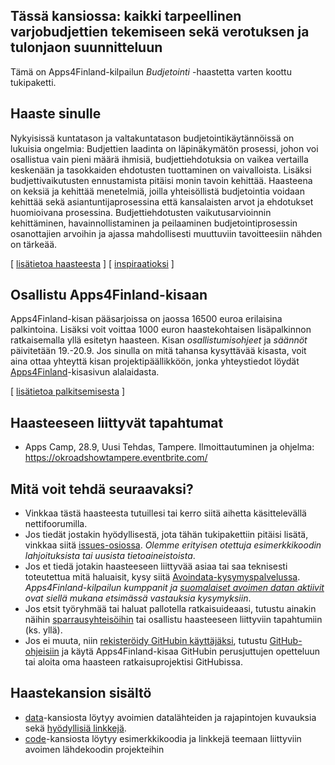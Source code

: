 ## Tässä kansiossa: kaikki tarpeellinen varjobudjettien tekemiseen sekä verotuksen ja tulonjaon suunnitteluun

Tämä on Apps4Finland-kilpailun _Budjetointi_ -haastetta varten koottu tukipaketti. 


## Haaste sinulle

Nykyisissä kuntatason ja valtakuntatason budjetointikäytännöissä on lukuisia
ongelmia: Budjettien laadinta on läpinäkymätön prosessi, johon voi osallistua
vain pieni määrä ihmisiä, budjettiehdotuksia on vaikea vertailla keskenään ja
tasokkaiden ehdotusten tuottaminen on vaivalloista. Lisäksi budjettivaikutusten
ennustamista pitäisi monin tavoin kehittää. Haasteena on keksiä ja kehittää
menetelmiä, joilla yhteisöllistä budjetointia voidaan kehittää sekä
asiantuntijaprosessina että kansalaisten arvot ja ehdotukset huomioivana
prosessina. Budjettiehdotusten vaikutusarvioinnin kehittäminen,
havainnollistaminen ja peilaaminen budjetointiprosessin osanottajien arvoihin
ja ajassa mahdollisesti muuttuviin tavoitteesiin nähden on tärkeää.

[ [lisätietoa haasteesta](taustatietoa.md) ] [ [inspiraatioksi](inspiraatioksi.md) ]

## Osallistu Apps4Finland-kisaan

Apps4Finland-kisan pääsarjoissa on jaossa 16500 euroa erilaisina palkintoina.
Lisäksi voit voittaa 1000 euron haastekohtaisen lisäpalkinnon ratkaisemalla yllä esitetyn haasteen.
Kisan _osallistumisohjeet_ ja _säännöt_ päivitetään 19.-20.9. Jos sinulla on mitä tahansa kysyttävää
kisasta, voit aina ottaa yhteyttä kisan projektipäällikköön, jonka yhteystiedot löydät
[Apps4Finland](http://apps4finland.fi)-kisasivun alalaidasta.

[ [lisätietoa palkitsemisesta](palkitsemisesta.md) ]

## Haasteeseen liittyvät tapahtumat

* Apps Camp, 28.9, Uusi Tehdas, Tampere. Ilmoittautuminen ja ohjelma: https://okroadshowtampere.eventbrite.com/

## Mitä voit tehdä seuraavaksi?

- Vinkkaa tästä haasteesta tutuillesi tai kerro siitä aihetta käsittelevällä nettifoorumilla.
- Jos tiedät jostakin hyödyllisestä, jota tähän tukipakettiin pitäisi lisätä, vinkkaa siitä [issues-osiossa](https://github.com/apps4finland/haaste-budjetointi/issues?state=open). _Olemme erityisen otettuja esimerkkikoodin lahjoituksista tai uusista tietoaineistoista_.
- Jos et tiedä jotakin haasteeseen liittyvää asiaa tai saa teknisesti toteutettua mitä haluaisit, kysy siitä [Avoindata-kysymyspalvelussa](http://avoindata.net/). _Apps4Finland-kilpailun kumppanit ja [suomalaiset avoimen datan aktiivit](https://www.facebook.com/groups/fi.okfn/) ovat siellä mukana etsimässä vastauksia kysymyksiin_.
- Jos etsit työryhmää tai haluat pallotella ratkaisuideaasi, tutustu ainakin näihin [sparrausyhteisöihin](https://github.com/apps4finland/haaste-budjetointi/blob/master/data/linkkeja.md) tai osallistu haasteeseen liittyviin tapahtumiin (ks. yllä).
- Jos ei muuta, niin [rekisteröidy GitHubin käyttäjäksi](https://github.com/signup), tutustu [GitHub-ohjeisiin](http://sixrevisions.com/resources/git-tutorials-beginners/) ja käytä Apps4Finland-kisaa GitHubin perusjuttujen opetteluun
tai aloita oma haasteen ratkaisuprojektisi GitHubissa.


## Haastekansion sisältö
- [data](https://github.com/apps4finland/haaste-budjetointi/tree/master/data)-kansiosta löytyy avoimien datalähteiden ja rajapintojen kuvauksia sekä [hyödyllisiä linkkejä](https://github.com/apps4finland/haaste-budjetointi/blob/master/data/linkkeja.md).
- [code](https://github.com/apps4finland/haaste-budjetointi/tree/master/code)-kansiosta löytyy esimerkkikoodia ja linkkejä teemaan liittyviin avoimen lähdekoodin projekteihin
